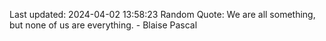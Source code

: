Last updated: 2024-04-02 13:58:23
Random Quote: We are all something, but none of us are everything. - Blaise Pascal